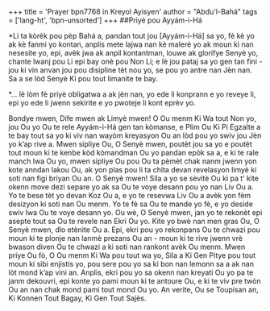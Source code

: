 +++
title = 'Prayer bpn7768 in Kreyol Ayisyen'
author = "Abdu'l-Bahá"
tags = ['lang-ht', 'bpn-unsorted']
+++
##Priyè pou Ayyám-i-Há

*Li ta kòrèk pou pèp Bahá a, pandan tout jou [Ayyám-i-Há] sa yo, fè kè yo ak kè fanmi yo kontan, anplis mete lajwa nan kè malerè yo ak moun ki nan nesesite yo, epi, avèk jwa ak anpil kontantman, louwe ak glorifye Senyè yo, chante lwanj pou Li epi bay onè pou Non Li; e lè jou pataj sa yo gen tan fini - jou ki vin anvan jou pou disipline tèt nou yo, se pou yo antre nan Jèn nan. Sa a se lòd Senyè Ki pou tout limanite te bay.
 


*… lè lòm fè priyè obligatwa a ak jèn nan, yo ede li konprann e yo reveye li, epi yo ede li jwenn sekirite e yo pwoteje li kont eprèv yo.

 

Bondye mwen, Dife mwen ak Limyè mwen! O Ou menm Ki Wa tout Non yo, jou Ou yo Ou te rele Ayyám-i-Há gen tan kòmanse, e Plim Ou Ki Pi Egzalte a te bay tout sa yo ki viv nan wayòm kreyasyon Ou an lòd pou yo swiv jou Jèn yo k’ap rive a. Mwen sipliye Ou, O Senyè mwen, poutèt jou sa yo e poutèt tout moun ki te kenbe kòd kòmandman Ou yo pandan epòk sa a, e ki te rale manch lwa Ou yo, mwen sipliye Ou pou Ou ta pèmèt chak nanm jwenn yon kote anndan lakou Ou, ak yon plas pou li ta chita devan revelasyon limyè ki soti nan figi briyan Ou an. 
O Senyè mwen! Sila a yo se sèvitè Ou ki pa t’ kite okenn move dezi separe yo ak sa Ou te voye desann pou yo nan Liv Ou a. Yo te bese tèt yo devan Koz Ou a, e yo te resevwa Liv Ou a avèk yon fèm desizyon ki soti nan Ou menm. Yo te fè sa Ou te mande yo fè, e yo deside swiv lwa Ou te voye desann yo.
Ou wè, O Senyè mwen, jan yo te rekonèt epi asepte tout sa Ou te revele nan Ekri Ou yo. Kite yo bwè nan men gras Ou, O Senyè mwen, dlo etènite Ou a. Epi, ekri pou yo rekonpans Ou te chwazi pou moun ki te plonje nan lanmè prezans Ou an - moun ki te rive jwenn vrè bwason diven Ou te chwazi a ki soti nan rankont avèk Ou menm.
Mwen priye Ou fò, O Ou menm Ki Wa pou tout wa yo, Sila a Ki Gen Pitye pou tout moun ki sibi enjistis yo, pou sere pou yo sa ki bon nan lemonn sa a ak nan lòt mond k’ap vini an. Anplis, ekri pou yo sa okenn nan kreyati Ou yo pa te janm dekouvri, epi konte yo pami moun ki te antoure Ou, e ki te viv pre twòn Ou an nan chak mond pami tout mond Ou yo. 
An verite, Ou se Toupisan an, Ki Konnen Tout Bagay, Ki Gen Tout Sajès.
